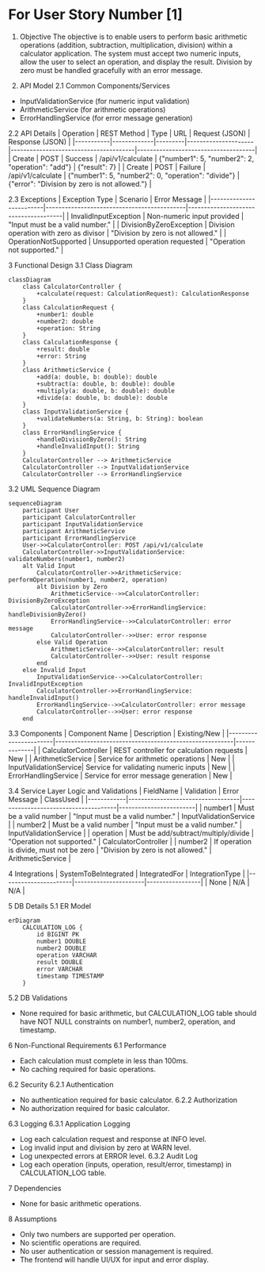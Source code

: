 # For User Story Number [1]

1. Objective
The objective is to enable users to perform basic arithmetic operations (addition, subtraction, multiplication, division) within a calculator application. The system must accept two numeric inputs, allow the user to select an operation, and display the result. Division by zero must be handled gracefully with an error message.

2. API Model
2.1 Common Components/Services
- InputValidationService (for numeric input validation)
- ArithmeticService (for arithmetic operations)
- ErrorHandlingService (for error message generation)

2.2 API Details
| Operation | REST Method | Type    | URL                 | Request (JSON)                        | Response (JSON)                     |
|-----------|-------------|---------|---------------------|---------------------------------------|-------------------------------------|
| Create    | POST        | Success | /api/v1/calculate   | {"number1": 5, "number2": 2, "operation": "add"} | {"result": 7}                      |
| Create    | POST        | Failure | /api/v1/calculate   | {"number1": 5, "number2": 0, "operation": "divide"} | {"error": "Division by zero is not allowed."} |

2.3 Exceptions
| Exception Type           | Scenario                                   | Error Message                        |
|-------------------------|--------------------------------------------|--------------------------------------|
| InvalidInputException   | Non-numeric input provided                 | "Input must be a valid number."     |
| DivisionByZeroException | Division operation with zero as divisor     | "Division by zero is not allowed."  |
| OperationNotSupported   | Unsupported operation requested             | "Operation not supported."          |

3 Functional Design
3.1 Class Diagram
```mermaid
classDiagram
    class CalculatorController {
        +calculate(request: CalculationRequest): CalculationResponse
    }
    class CalculationRequest {
        +number1: double
        +number2: double
        +operation: String
    }
    class CalculationResponse {
        +result: double
        +error: String
    }
    class ArithmeticService {
        +add(a: double, b: double): double
        +subtract(a: double, b: double): double
        +multiply(a: double, b: double): double
        +divide(a: double, b: double): double
    }
    class InputValidationService {
        +validateNumbers(a: String, b: String): boolean
    }
    class ErrorHandlingService {
        +handleDivisionByZero(): String
        +handleInvalidInput(): String
    }
    CalculatorController --> ArithmeticService
    CalculatorController --> InputValidationService
    CalculatorController --> ErrorHandlingService
```

3.2 UML Sequence Diagram
```mermaid
sequenceDiagram
    participant User
    participant CalculatorController
    participant InputValidationService
    participant ArithmeticService
    participant ErrorHandlingService
    User->>CalculatorController: POST /api/v1/calculate
    CalculatorController->>InputValidationService: validateNumbers(number1, number2)
    alt Valid Input
        CalculatorController->>ArithmeticService: performOperation(number1, number2, operation)
        alt Division by Zero
            ArithmeticService-->>CalculatorController: DivisionByZeroException
            CalculatorController->>ErrorHandlingService: handleDivisionByZero()
            ErrorHandlingService-->>CalculatorController: error message
            CalculatorController-->>User: error response
        else Valid Operation
            ArithmeticService-->>CalculatorController: result
            CalculatorController-->>User: result response
        end
    else Invalid Input
        InputValidationService-->>CalculatorController: InvalidInputException
        CalculatorController->>ErrorHandlingService: handleInvalidInput()
        ErrorHandlingService-->>CalculatorController: error message
        CalculatorController-->>User: error response
    end
```

3.3 Components
| Component Name         | Description                                            | Existing/New |
|-----------------------|--------------------------------------------------------|--------------|
| CalculatorController  | REST controller for calculation requests               | New          |
| ArithmeticService     | Service for arithmetic operations                      | New          |
| InputValidationService| Service for validating numeric inputs                  | New          |
| ErrorHandlingService  | Service for error message generation                   | New          |

3.4 Service Layer Logic and Validations
| FieldName  | Validation                        | Error Message                        | ClassUsed              |
|------------|-----------------------------------|--------------------------------------|------------------------|
| number1    | Must be a valid number            | "Input must be a valid number."     | InputValidationService |
| number2    | Must be a valid number            | "Input must be a valid number."     | InputValidationService |
| operation  | Must be add/subtract/multiply/divide | "Operation not supported."          | CalculatorController   |
| number2    | If operation is divide, must not be zero | "Division by zero is not allowed."  | ArithmeticService      |

4 Integrations
| SystemToBeIntegrated | IntegratedFor         | IntegrationType |
|----------------------|----------------------|-----------------|
| None                 | N/A                  | N/A             |

5 DB Details
5.1 ER Model
```mermaid
erDiagram
    CALCULATION_LOG {
        id BIGINT PK
        number1 DOUBLE
        number2 DOUBLE
        operation VARCHAR
        result DOUBLE
        error VARCHAR
        timestamp TIMESTAMP
    }
```

5.2 DB Validations
- None required for basic arithmetic, but CALCULATION_LOG table should have NOT NULL constraints on number1, number2, operation, and timestamp.

6 Non-Functional Requirements
6.1 Performance
- Each calculation must complete in less than 100ms.
- No caching required for basic operations.

6.2 Security
6.2.1 Authentication
- No authentication required for basic calculator.
6.2.2 Authorization
- No authorization required for basic calculator.

6.3 Logging
6.3.1 Application Logging
- Log each calculation request and response at INFO level.
- Log invalid input and division by zero at WARN level.
- Log unexpected errors at ERROR level.
6.3.2 Audit Log
- Log each operation (inputs, operation, result/error, timestamp) in CALCULATION_LOG table.

7 Dependencies
- None for basic arithmetic operations.

8 Assumptions
- Only two numbers are supported per operation.
- No scientific operations are required.
- No user authentication or session management is required.
- The frontend will handle UI/UX for input and error display.